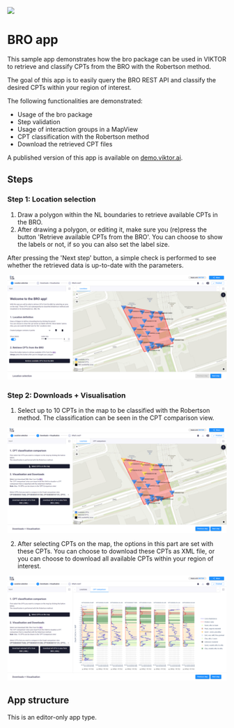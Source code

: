 ![](https://img.shields.io/badge/SDK-v14.0.0-blue) <Please check version is the same as specified in requirements.txt>

# BRO app

This sample app demonstrates how the bro package can be used in VIKTOR to retrieve and classify CPTs from the BRO with the Robertson method.

The goal of this app is to easily query the BRO REST API and classify the desired CPTs within your region of interest.

The following functionalities are demonstrated:

- Usage of the bro package
- Step validation
- Usage of interaction groups in a MapView
- CPT classification with the Robertson method
- Download the retrieved CPT files

A published version of this app is available on [demo.viktor.ai](https://demo.viktor.ai/public/bro-app).

## Steps

### Step 1: Location selection

1. Draw a polygon within the NL boundaries to retrieve available CPTs in the BRO.
2. After drawing a polygon, or editing it, make sure you (re)press the button 'Retrieve available CPTs from the BRO'. You can choose to show the labels or not, if so you can also set the label size.

After pressing the 'Next step' button, a simple check is performed to see whether the retrieved data is up-to-date with the parameters.

![](resources/step_1.png)

### Step 2: Downloads + Visualisation

1. Select up to 10 CPTs in the map to be classified with the Robertson method. The classification can be seen in the CPT comparison view.

![](resources/step_2_map.png)

2. After selecting CPTs on the map, the options in this part are set with these CPTs. You can choose to download these CPTs as XML file, or you can choose to download all available CPTs within your region of interest.

![](resources/step_2_comparison.png)

## App structure 
This is an editor-only app type.
